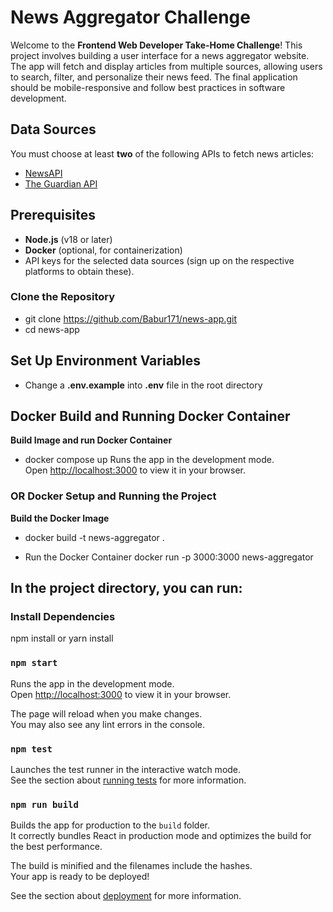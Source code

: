 # News Aggregator Challenge

Welcome to the **Frontend Web Developer Take-Home Challenge**! This project involves building a user interface for a news aggregator website. The app will fetch and display articles from multiple sources, allowing users to search, filter, and personalize their news feed. The final application should be mobile-responsive and follow best practices in software development.

## Data Sources

You must choose at least **two** of the following APIs to fetch news articles:

- [NewsAPI](https://newsapi.org/)
- [The Guardian API](https://open-platform.theguardian.com/documentation/)

## Prerequisites

- **Node.js** (v18 or later)
- **Docker** (optional, for containerization)
- API keys for the selected data sources (sign up on the respective platforms to obtain these).

### Clone the Repository

- git clone https://github.com/Babur171/news-app.git
- cd news-app

## Set Up Environment Variables

- Change a **.env.example** into **.env** file in the root directory

## Docker Build and Running Docker Container

**Build Image and run Docker Container**

- docker compose up
  Runs the app in the development mode.\
  Open [http://localhost:3000](http://localhost:3000) to view it in your browser.

### OR Docker Setup and Running the Project

**Build the Docker Image**

- docker build -t news-aggregator .

- Run the Docker Container
  docker run -p 3000:3000 news-aggregator

## In the project directory, you can run:

### Install Dependencies

npm install or yarn install

### `npm start`

Runs the app in the development mode.\
Open [http://localhost:3000](http://localhost:3000) to view it in your browser.

The page will reload when you make changes.\
You may also see any lint errors in the console.

### `npm test`

Launches the test runner in the interactive watch mode.\
See the section about [running tests](https://facebook.github.io/create-react-app/docs/running-tests) for more information.

### `npm run build`

Builds the app for production to the `build` folder.\
It correctly bundles React in production mode and optimizes the build for the best performance.

The build is minified and the filenames include the hashes.\
Your app is ready to be deployed!

See the section about [deployment](https://facebook.github.io/create-react-app/docs/deployment) for more information.
